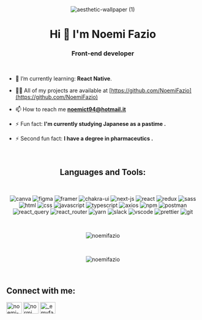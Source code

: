 <div align="center">
  
![aesthetic-wallpaper (1)](https://user-images.githubusercontent.com/103996524/230801114-41b062ce-1ee5-4837-9ab4-75cffccf8065.gif)

<h1 align="center">Hi 👋 I'm Noemi Fazio</h1>
<h3 align="center">Front-end developer</h3>
  <br>

  <div align="left">
    
- 🌱 I’m currently learning: **React Native**.

- 👨‍💻 All of my projects are available at [https://github.com/NoemiFazio](https://github.com/NoemiFazio)

- 📫 How to reach me **noemict94@hotmail.it**

- ⚡ Fun fact: **I'm currently studying Japanese as a pastime .**
- ⚡ Second fun fact: **I have a degree in pharmaceutics .**

 <br>
 
  
<h2 align="center">Languages and Tools:</h2>
 <br>
<p align="center">   <img src="https://img.shields.io/badge/Canva-%2300C4CC.svg?&style=for-the-badge&logo=Canva&logoColor=white" alt="canva"/> <img src="https://img.shields.io/badge/Figma-F24E1E?style=for-the-badge&logo=figma&logoColor=white" alt="figma"/>  <img src="https://img.shields.io/badge/Framer-black?style=for-the-badge&logo=framer&logoColor=blue" alt="framer"/>  <img src="https://img.shields.io/badge/Chakra--UI-319795?style=for-the-badge&logo=chakra-ui&logoColor=white" alt="chakra-ui"/> <img src="https://img.shields.io/badge/next.js-000000?style=for-the-badge&logo=nextdotjs&logoColor=white" alt="next-js"/>  <img src="https://img.shields.io/badge/React-20232A?style=for-the-badge&logo=react&logoColor=61DAFB" alt="react"/> <img src="https://img.shields.io/badge/Redux-593D88?style=for-the-badge&logo=redux&logoColor=white" alt="redux"/> <img src="https://img.shields.io/badge/Sass-CC6699?style=for-the-badge&logo=sass&logoColor=white" alt="sass"/>  <img src="https://img.shields.io/badge/HTML5-E34F26?style=for-the-badge&logo=html5&logoColor=white" alt="html"/>  <img src="https://img.shields.io/badge/CSS3-1572B6?style=for-the-badge&logo=css3&logoColor=white" alt="css"/>  <img src="https://img.shields.io/badge/JavaScript-323330?style=for-the-badge&logo=javascript&logoColor=F7DF1E" alt="javascript"/>  <img src="https://img.shields.io/badge/TypeScript-007ACC?style=for-the-badge&logo=typescript&logoColor=white" alt="typescript"/> 
<img src="https://img.shields.io/badge/axios-671ddf?&style=for-the-badge&logo=axios&logoColor=white" alt="axios"/> <img src="https://img.shields.io/badge/npm-CB3837?style=for-the-badge&logo=npm&logoColor=white" alt="npm"/>  <img src="https://img.shields.io/badge/Postman-FF6C37?style=for-the-badge&logo=Postman&logoColor=white" alt="postman"/> <img src="https://img.shields.io/badge/React_Query-FF4154?style=for-the-badge&logo=React_Query&logoColor=white" alt="react_query"/> <img src="https://img.shields.io/badge/React_Router-CA4245?style=for-the-badge&logo=react-router&logoColor=white" alt="react_router"/> <img src="https://img.shields.io/badge/Yarn-2C8EBB?style=for-the-badge&logo=yarn&logoColor=white" alt="yarn"/> <img src="https://img.shields.io/badge/Slack-4A154B?style=for-the-badge&logo=slack&logoColor=white" alt="slack"/>  <img src="https://img.shields.io/badge/VSCode-0078D4?style=for-the-badge&logo=visual%20studio%20code&logoColor=white" alt="vscode"/> <img src="https://img.shields.io/badge/prettier-1A2C34?style=for-the-badge&logo=prettier&logoColor=F7BA3E" alt="prettier"/> <img src="https://img.shields.io/badge/GIT-E44C30?style=for-the-badge&logo=git&logoColor=white" alt="git"/>    </p>
  
   <br>
  
  <div align="center">
  <p><img align="center" src="https://github-readme-stats.vercel.app/api?username=noemiFazio&theme=calm&show_icons=true&locale=en" alt="noemifazio" /></p>
     <br>
  <p><img align="center" src="https://github-readme-stats.vercel.app/api/top-langs?username=noemiFazio&theme=calm&show_icons=true&locale=en&layout=compact" alt="noemifazio" /></p></div>
   <br>
  
<h2 align="left">Connect with me:</h2>
<p align="left">
<a href="https://linkedin.com/in/noemi-fazio" target="blank"><img align="center" src="https://raw.githubusercontent.com/rahuldkjain/github-profile-readme-generator/master/src/images/icons/Social/linked-in-alt.svg" alt="noemi-fazio" height="30" width="40" /></a>
<a href="https://fb.com/normi fazio" target="blank"><img align="center" src="https://raw.githubusercontent.com/rahuldkjain/github-profile-readme-generator/master/src/images/icons/Social/facebook.svg" alt="normi fazio" height="30" width="40" /></a>
<a href="https://instagram.com/_emyfaz_" target="blank"><img align="center" src="https://raw.githubusercontent.com/rahuldkjain/github-profile-readme-generator/master/src/images/icons/Social/instagram.svg" alt="_emyfaz_" height="30" width="40" /></a>
</p>


  

  
 </div>
</div>


